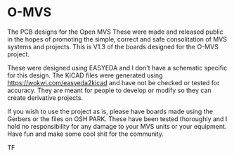 # O-MVS
The PCB designs for the Open MVS
These were made and released public in the hopes of promoting the simple, correct and safe consolitation of MVS systems and projects. 
This is V1.3 of the boards designed for the O-MVS project.  

These were designed using EASYEDA and I don't have a schematic specific for this design.
The KiCAD files were generated using https://wokwi.com/easyeda2kicad and have not be checked or tested for accuracy. 
They are meant for people to develop or modify so they can create derivative projects.

If you wish to use the project as is, please have boards made using the Gerbers or the files on OSH PARK. 
These have been tested thoroughly and I hold no responsibility for any damage to your MVS units or your equipment. 
Have fun and make some cool shit for the community.

TF
